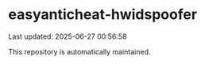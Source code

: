 # easyanticheat-hwidspoofer

Last updated: 2025-06-27 00:56:58

This repository is automatically maintained.
